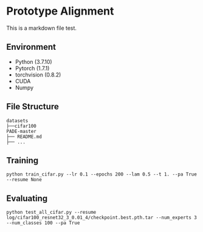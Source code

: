 # Prototype Alignment
This is a markdown file test.
## Environment

* Python (3.7.10)
* Pytorch (1.7.1)
* torchvision (0.8.2)
* CUDA
* Numpy

## File Structure
```
datasets
├──cifar100
PADE-master
├── README.md
├── ...                                
```
## Training
```
python train_cifar.py --lr 0.1 --epochs 200 --lam 0.5 --t 1. --pa True --resume None
```
## Evaluating
```
python test_all_cifar.py --resume log/cifar100_resnet32_3_0.01_4/checkpoint.best.pth.tar --num_experts 3 --num_classes 100 --pa True
```
